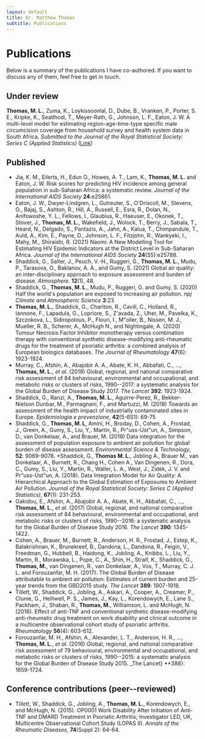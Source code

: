 ```yaml
---
layout: default
title: Dr. Matthew Thomas
subtitle: Publications
---
```


# Publications

Below is a summary of the publications I have co-authored. If you want to discuss any of them, feel free to get in touch. 

## Under review

**Thomas, M. L.**, Zuma, K., Loykissoonlal, D., Dube, B., Vranken, P., Porter, S. E., Kripke, K., Seatlhodi, T., Meyer-Rath, G., Johnson, L. F., Eaton, J. W.  A multi-level model for estimating region-age-time-type specific male circumcision coverage from household survey and health system data in South Africa. _Submitted to the Journal of the Royal Statistical Society: Series C (Applied Statistics)_ ([Link](https://arxiv.org/abs/2108.09142))

## Published 

* Jia, K. M., Eilerts, H., Edun O., Howes, A. T., Lam, K., **Thomas, M. L.** and Eaton, J. W. Risk scores for predicting HIV incidence among general population in sub-Saharan Africa: a systematic review.  _Journal of the International AIDS Society_ **24**:e25861.
* Eaton, J. W., Dwyer-Lindgren, L., Gutreuter, S., O'Driscoll, M., Stevens, O., Bajaj, S., Ashton, R., Hill, A., Russell, E., Esra, R., Dolan, N., Anifowoshe, Y. L., Fellows, I., Glaubius, R., Haeuser, E., Okonek, T., Stover, J., **Thomas, M. L.**, Wakefield, J., Wolock, T., Berry, J., Sabala, T., Heard, N., Delgado, S., Pantazis, A., Jahn, A., Kalua, T., Chimpandule, T., Auld, A., Kim, E., Payne, D., Johnson, L. F., Fitzjohn, R., Wankyeki, I., Mahy, M., Shiraishi, R. (2021) Naomi: A New Modelling Tool for Estimating HIV Epidemic Indicators at the District Level in Sub-Saharan Africa. _Journal of the International AIDS Society_ **24**(S5):e25788.
* Shaddick, G., Salter, J., Peuch, V.-H., Ruggeri, G., **Thomas, M. L.**, Mudu, P., Tarasova, O., Baklanov, A. A., and Gumy, S. (2021) Global air quality: an inter-disciplinary approach to exposure assessment and burden of disease. _Atmosphere._ **12**(1), 48.
* Shaddick, G., **Thomas, M. L.**, Mudu, P., Ruggeri, G. and Gumy, S. (2020) Half the world's population are exposed to increasing air pollution. _npj Climate and Atmospheric Science_ **3**:23
* **Thomas, M. L.**, Shaddick, G., Charlton, R., Cavill, C., Holland, R., Iannone, F., Lapadula, G., Lopriore, S., Z\'avada, Z., Uher, M., Pavelka, K., Szczokova, L., Sidiropolous, P., Flouri, I., M\"oller, B., Nissen, M. J., Mueller, R. B., Scherer, A., McHugh N., and Nightingale, A. (2020) Tumour Necrosis Factor Inhibitor monotherapy versus combination therapy with conventional synthetic disease-modifying anti-rheumatic drugs for the treatment of psoriatic arthritis: a combined analysis of European biologics databases. _The Journal of Rheumatology_ **47**(6): 1923-1924.
* Murray, C., Afshin, A., Abajobir A. A., Abate, K. H., Abbafati, C.,  ..., **Thomas, M. L.**, _et al_. (2018) Global, regional, and national comparative risk assessment of 84 behavioural, environmental and occupational, and metabolic risks or clusters of risks, 1990--2017: a systematic analysis for the Global Burden of Disease Study 2017. _The Lancet_ **392**: 1923-1924.
* Shaddick, G., Ranzi, A., **Thomas, M. L.**, Aguirre-Perez, R., Bekker-Nielson Dunbar, M., Parmagnani, F., and Martuzzi, M. (2018) Towards  an  assessment  of  the  health  impact  of  industrially  contaminated  sites  in  Europe. _Epidemiologia e prevenzione_, **42**(5-6S1): 69-75
* Shaddick, G., **Thomas, M. L**, Amini, H., Broday, D., Cohen, A., Frostad, J., Green, A., Gumy, S., Liu, Y,. Martin, R., Pr\"uss-Ust\"un, A., Simpson, D., van Donkelaar, A., and Brauer, M. (2018) Data integration for the assessment of population exposure to ambient air pollution for global burden of disease assessment. _Environmental Science \& Technology_, **52**: 9069-9078.
*Shaddick, G., **Thomas M. L.**, Jobling A., Brauer M., van Donkelaar, A., Burnett, R., Chang H., Cohen A., Van Dingenen, R., Dora, C., Gumy, S., Liu, Y., Martin, R., Waller, L. A., West, J., Zidek, J. V. and Pr\"uss-Ust\"un, A. (2018). Data Integration Model for Air Quality: A Hierarchical Approach to the Global Estimation of Exposures to Ambient Air Pollution. _Journal of the Royal Statistical Society: Series C (Applied Statistics)_, **67**(1): 231-253.
* Gakidou, E., Afshin, A., Abajobir A. A., Abate, K. H., Abbafati, C.,  ..., **Thomas, M. L.**, _et al._ (2017) Global, regional, and national comparative risk assessment of 84 behavioural, environmental and occupational, and metabolic risks or clusters of risks, 1990--2016: a systematic analysis for the Global Burden of Disease Study 2016. _The Lancet_ **390**: 1345-1422.
* Cohen, A., Brauer, M., Burnett, R., Anderson, H. R., Frostad, J., Estep, K.,  Balakrishnan, K., Brunekreef, B., Dandona, L., Dandona, R., Feigin, V., Freedman, G., Hubbell, B., Haidong, K., Jobling, A., Knibbs, L., Liu, Y., Martin, R., Morawska, L., Pope, C., A., Shin, H., Straif, K., Shaddick, G., **Thomas, M.**, van Dingenen, R., van Donkelaar, A., Vos, T., Murray, C. J. L. and Forouzanfar, M. H. (2017). The Global Burden of Disease attributable to ambient air pollution: Estimates of current burden and 25-year trends from the GBD2015 study. _The Lancet_ **389**: 1907-1918.
* Tillett, W., Shaddick, G., Jobling, A., Askari, A., Cooper, A., Creamer, P., Clunie, G., Helliwell, P. S., James, J., Kay, L.,  Korendowych, E., Lane S., Packham, J., Shaban, R., **Thomas, M.**, Williamson, L. and McHugh, N. (2016). Effect of anti-TNF and conventional synthetic disease-modifying anti-rheumatic drug treatment on work disability and clinical outcome in a multicentre observational cohort study of psoriatic arthritis. _Rheumatology_ **56**(4): 603-612.
* Forouzanfar, M. H., Afshin, A., Alexander, L. T., Anderson, H. R., ..., **Thomas, M. L.**, _et al_. (2016) Global, regional, and national comparative risk assessment of 79 behavioural, environmental and occupational, and metabolic risks or clusters of risks, 1990--2015: a systematic analysis for the Global Burden of Disease Study 2015. _The Lancet} **388}: 1659-1724.

## Conference contributions (peer--reviewed)

* Tillett, W., Shaddick, G., Jobling, A., **Thomas, M. L.**, Korendowych, E., and McHugh, N. (2015). OP0001 Work Disability After Initiation of Anti-TNF and DMARD Treatment in Psoriatic Arthritis; Investigator LED, UK, Multicentre Observational Cohort Study (LOPAS II). _Annals of the Rheumatic Diseases_, **74**(Suppl 2): 64-64.


